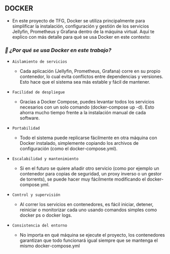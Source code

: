 ## DOCKER

- En este proyecto de TFG, Docker se utiliza principalmente para simplificar la instalación, configuración y gestión de los servicios Jellyfin, Prometheus y Grafana dentro de la máquina virtual. Aquí te explico con más detalle para qué se usa Docker en este contexto:

### *🐳 ¿Por qué se usa Docker en este trabajo?*

- `Aislamiento de servicios`
    - Cada aplicación (Jellyfin, Prometheus, Grafana) corre en su propio contenedor, lo cual evita conflictos entre dependencias y versiones. Esto hace que el sistema sea más estable y fácil de mantener.

- `Facilidad de despliegue`
    - Gracias a Docker Compose, puedes levantar todos los servicios necesarios con un solo comando (docker-compose up -d). Esto ahorra mucho tiempo frente a la instalación manual de cada software.

- `Portabilidad`
    - Todo el sistema puede replicarse fácilmente en otra máquina con Docker instalado, simplemente copiando los archivos de configuración (como el docker-compose.yml).

- `Escalabilidad y mantenimiento`
    - Si en el futuro se quiere añadir otro servicio (como por ejemplo un contenedor para copias de seguridad, un proxy inverso o un gestor de torrents), se puede hacer muy fácilmente modificando el docker-compose.yml.

- `Control y supervisión`
    - Al correr los servicios en contenedores, es fácil iniciar, detener, reiniciar o monitorizar cada uno usando comandos simples como docker ps o docker logs.

- `Consistencia del entorno`
    - No importa en qué máquina se ejecute el proyecto, los contenedores garantizan que todo funcionará igual siempre que se mantenga el mismo docker-compose.yml
